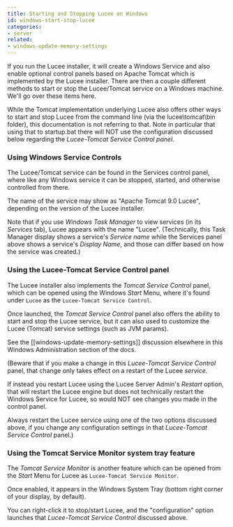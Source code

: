 ```yaml
---
title: Starting and Stopping Lucee on Windows
id: windows-start-stop-lucee
categories:
- server
related:
- windows-update-memory-settings
---
```


If you run the Lucee installer, it will create a Windows Service and also enable optional control panels based on Apache Tomcat which is implemented by the Lucee installer.
There are then a couple different methods to start or stop the Lucee/Tomcat service on a Windows machine. We'll go over these items here.

While the Tomcat implementation underlying Lucee also offers other ways to start and stop Lucee from the command line (via the lucee\tomcat\bin folder), this documentation is not referring to that. Note in particular that using that to startup.bat there will NOT use the configuration discussed below regarding the _Lucee-Tomcat Service Control panel_.

### Using Windows Service Controls ###

The Lucee/Tomcat service can be found in the Services control panel, where like any Windows service it can be stopped, started, and otherwise controlled from there. 

The name of the service may show as "Apache Tomcat 9.0 Lucee", depending on the version of the Lucee installer.

Note that if you use _Windows Task Manager_ to view services (in its _Services_ tab), Lucee appears with the name "Lucee". (Technically, this Task Manager display shows a service's _Service name_ while the Services panel above shows a service's _Display Name_, and those can differ based on how the service was created.)

### Using the Lucee-Tomcat Service Control panel ###

The Lucee installer also implements the _Tomcat Service Control_ panel, which can be opened using the Windows _Start_ Menu, where it's found under `Lucee` as the `Lucee-Tomcat Service Control`.

Once launched, the _Tomcat Service Control_ panel also offers the ability to start and stop the Lucee service, but it can also used to customize the Lucee (Tomcat) service settings (such as JVM params). 

See the [[windows-update-memory-settings]] discussion elsewhere in this Windows Administration section of the docs.

(Beware that if you make a change in this _Lucee-Tomcat Service Control_ panel, that change only takes effect on a restart of the Lucee _service_. 

If instead you restart Lucee using the Lucee Server Admin's _Restart_ option, that will restart the Lucee engine but does not technically restart the Windows Service for Lucee, so would NOT see changes you made in the control panel. 

Always restart the Lucee service using one of the two options discussed above, if you change any configuration settings in that _Lucee-Tomcat Service Control_ panel.)

### Using the Tomcat Service Monitor system tray feature ###

The _Tomcat Service Monitor_ is another feature which can be opened from the _Start_ Menu for Lucee as `Lucee-Tomcat Service Monitor`. 

Once enabled, it appears in the Windows System Tray (bottom right corner of your display, by default). 

You can right-click it to stop/start Lucee, and the "configuration" option launches that _Lucee-Tomcat Service Control_ discussed above.